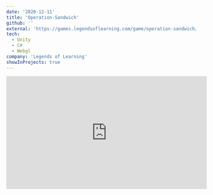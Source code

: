 ```yaml
---
date: '2020-12-11'
title: 'Operation-Sandwich'
github: ''
external: 'https://games.legendsoflearning.com/game/operation-sandwich/2494?partner=legends-public&media=video'
tech:
  - Unity
  - C#
  - Webgl
company: 'Legends of Learning'
showInProjects: true
---
```

<iframe width="533" height="300" src="https://www.youtube.com/embed/-AQazcsPWAM"frameborder="0" allow=" clipboard-write; encrypted-media; gyroscope; picture-in-picture" allowfullscreen></iframe>